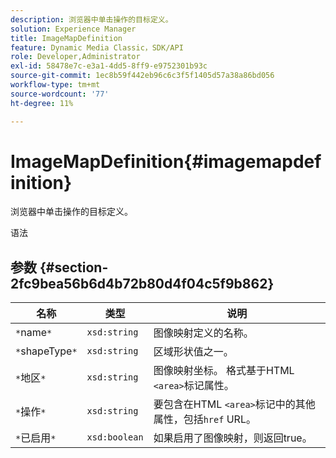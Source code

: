 ```yaml
---
description: 浏览器中单击操作的目标定义。
solution: Experience Manager
title: ImageMapDefinition
feature: Dynamic Media Classic，SDK/API
role: Developer,Administrator
exl-id: 58478e7c-e3a1-4dd5-8ff9-e9752301b93c
source-git-commit: 1ec8b59f442eb96c6c3f5f1405d57a38a86bd056
workflow-type: tm+mt
source-wordcount: '77'
ht-degree: 11%

---
```


# ImageMapDefinition{#imagemapdefinition}

浏览器中单击操作的目标定义。

语法

## 参数 {#section-2fc9bea56b6d4b72b80d4f04c5f9b862}

| 名称 | 类型 | 说明 |
|---|---|---|
| `*`name`*` | `xsd:string` | 图像映射定义的名称。 |
| `*`shapeType`*` | `xsd:string` | 区域形状值之一。 |
| `*`地区`*` | `xsd:string` | 图像映射坐标。 格式基于HTML `<area>`标记属性。 |
| `*`操作`*` | `xsd:string` | 要包含在HTML `<area>`标记中的其他属性，包括`href` URL。 |
| `*`已启用`*` | `xsd:boolean` | 如果启用了图像映射，则返回true。 |
